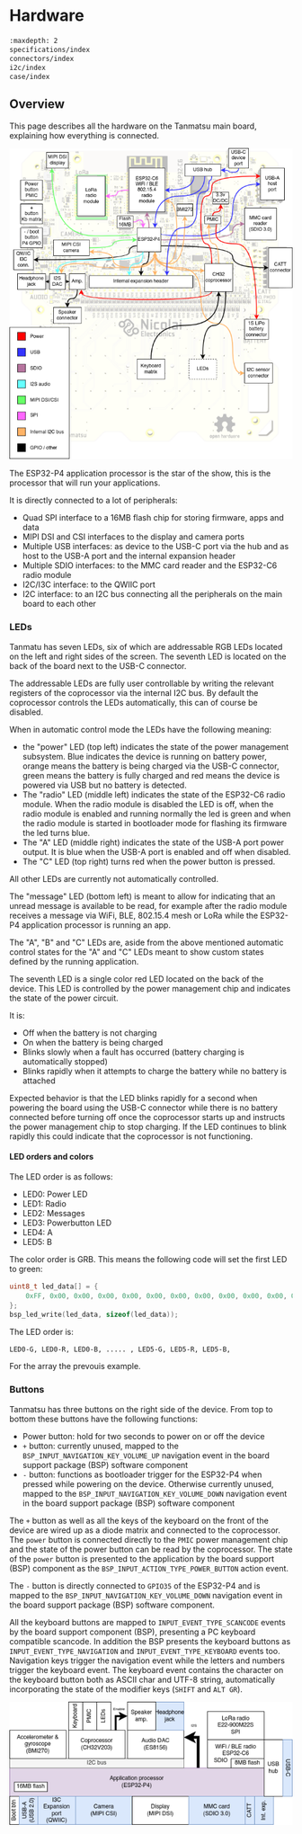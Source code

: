 # Hardware

```{toctree}
:maxdepth: 2
specifications/index
connectors/index
i2c/index
case/index
```

## Overview

This page describes all the hardware on the Tanmatsu main board, explaining how everything is connected.

![Block diagram](blockdiagram.png)

The ESP32-P4 application processor is the star of the show, this is the processor that will run your applications.

It is directly connected to a lot of peripherals:

 - Quad SPI interface to a 16MB flash chip for storing firmware, apps and data
 - MIPI DSI and CSI interfaces to the display and camera ports
 - Multiple USB interfaces: as device to the USB-C port via the hub and as host to the USB-A port and the internal expansion header
 - Multiple SDIO interfaces: to the MMC card reader and the ESP32-C6 radio module
 - I2C/I3C interface: to the QWIIC port
 - I2C interface: to an I2C bus connecting all the peripherals on the main board to each other

### LEDs

Tanmatu has seven LEDs, six of which are addressable RGB LEDs located on the left and right sides of the screen. The seventh LED is located on the back of the board next to the USB-C connector.

The addressable LEDs are fully user controllable by writing the relevant registers of the coprocessor via the internal I2C bus. By default the coprocessor controls the LEDs automatically, this can of course be disabled.

When in automatic control mode the LEDs have the following meaning:

 - the "power" LED (top left) indicates the state of the power management subsystem. Blue indicates the device is running on battery power, orange means the battery is being charged via the USB-C connector, green means the battery is fully charged and red means the device is powered via USB but no battery is detected.
 - The "radio" LED (middle left) indicates the state of the ESP32-C6 radio module. When the radio module is disabled the LED is off, when the radio module is enabled and running normally the led is green and when the radio module is started in bootloader mode for flashing its firmware the led turns blue.
 - The "A" LED (middle right) indicates the state of the USB-A port power output. It is blue when the USB-A port is enabled and off when disabled.
 - The "C" LED (top right) turns red when the power button is pressed.

All other LEDs are currently not automatically controlled.

The "message" LED (bottom left) is meant to allow for indicating that an unread message is available to be read, for example after the radio module receives a message via WiFi, BLE, 802.15.4 mesh or LoRa while the ESP32-P4 application processor is running an app.

The "A", "B" and "C" LEDs are, aside from the above mentioned automatic control states for the "A" and "C" LEDs meant to show custom states defined by the running application.

The seventh LED is a single color red LED located on the back of the device. This LED is controlled by the power management chip and indicates the state of the power circuit.

It is:

 - Off when the battery is not charging
 - On when the battery is being charged
 - Blinks slowly when a fault has occurred (battery charging is automatically stopped)
 - Blinks rapidly when it attempts to charge the battery while no battery is attached

Expected behavior is that the LED blinks rapidly for a second when powering the board using the USB-C connector while there is no battery connected before turning off once the coprocessor starts up and instructs the power management chip to stop charging. If the LED continues to blink rapidly this could indicate that the coprocessor is not functioning.

#### LED orders and colors

The LED order is as follows:
* LED0: Power LED
* LED1: Radio
* LED2: Messages
* LED3: Powerbutton LED
* LED4: A
* LED5: B

The color order is GRB. This means the following code will set the first LED to green:

```C
uint8_t led_data[] = {
    0xFF, 0x00, 0x00, 0x00, 0x00, 0x00, 0x00, 0x00, 0x00, 0x00, 0x00, 0x00, 0x00, 0x00, 0x00, 0x00, 0x00, 0x00,
};
bsp_led_write(led_data, sizeof(led_data));
```

The LED order is:
```
LED0-G, LED0-R, LED0-B, ..... , LED5-G, LED5-R, LED5-B,
```
For the array the prevouis example.

### Buttons

Tanmatsu has three buttons on the right side of the device. From top to bottom these buttons have the following functions:

 - Power button: hold for two seconds to power on or off the device
 - `+` button: currently unused, mapped to the `BSP_INPUT_NAVIGATION_KEY_VOLUME_UP` navigation event in the board support package (BSP) software component
 - `-` button: functions as bootloader trigger for the ESP32-P4 when pressed while powering on the device. Otherwise currently unused, mapped to the `BSP_INPUT_NAVIGATION_KEY_VOLUME_DOWN` navigation event in the board support package (BSP) software component

The `+` button as well as all the keys of the keyboard on the front of the device are wired up as a diode matrix and connected to the coprocessor. The `power` button is connected directly to the `PMIC` power management chip and the state of the power button can be read by the coprocessor. The state of the `power` button is presented to the application by the board support (BSP) component as the `BSP_INPUT_ACTION_TYPE_POWER_BUTTON` action event.

The `-` button is directly connected to `GPIO35` of the ESP32-P4 and is mapped to the `BSP_INPUT_NAVIGATION_KEY_VOLUME_DOWN` navigation event in the board support package (BSP) software component.

All the keyboard buttons are mapped to `INPUT_EVENT_TYPE_SCANCODE` events by the board support component (BSP), presenting a PC keyboard compatible scancode. In addition the BSP presents the keyboard buttons as `INPUT_EVENT_TYPE_NAVIGATION` and `INPUT_EVENT_TYPE_KEYBOARD` events too. Navigation keys trigger the navigation event while the letters and numbers trigger the keyboard event. The keyboard event contains the character on the keyboard button both as ASCII char and UTF-8 string, automatically incorporating the state of the modifier keys (`SHIFT` and `ALT GR`).

![Block diagram (2)](blockdiagram2.png)
